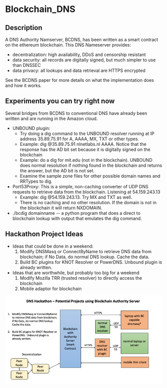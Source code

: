 # Blockchain_DNS

## Description
A DNS Authority Namserver, BCDNS,  has been written as a smart contract on the ethereum blockchain.  This DNS Nameserver provides:
* decentralization: high availability, DDoS and censorship resistant
* data security: all records are digitally signed, but much simpler to use than DNSSEC
* data privacy: all lookups and data retrieval are HTTPS encrypted

See the BCDNS paper for more details on what the implementation does and how it works.

## Experiments you can try right now
Several bridges from BCDNS to conventional DNS have already been written and are running in the Amazon cloud.  
* UNBOUND plugin: 
  *  Try doing a dig command to the UNBOUND resolver running at IP address 35.89.75.91 for A, AAAA, MX, TXT or other types.
  *  Example:  dig @35.89.75.91 nlnetlabs.nl AAAA.      Notice that the response has the AD bit set because it is digitally signed on the blockchain
  *  Example:  do a dig for mit.edu (not in the blockchain).  UNBOUND does normal resolution if nothing found in the blockchain and returns the answer, but the AD bit is not set.
  *  Examine the sample zone files for other possible domain names and RRTypes to dig.
* Port53Proxy:  This is a simple, non-caching converter of UDP DNS requests to retrieve data from the blockchain.  Listening at 54.159.243.13
  * Example:  dig @54.159.243.13.   Try MX and TXT as well.
  * There is no caching and no other resolution.  If the domain is not in the blockchain it will return NXDOMAIN.
* ./bcdig domainname -- a python program that does a direct to blockchain lookup with output that emulates the dig command.

## Hackathon Project Ideas
* Ideas that could be done in a weekend:
  1. Modify DNSMasq or ConnectByName to retrieve DNS data from blockchain; if No Data, do normal DNS lookup. Cache the data.
  2. Build BC plugins for KNOT Resolver or PowerDNS. Unbound plugin is already written.
* Ideas that are worthwhile, but probably too big for a weekend
  1. Modify Mozilla TRR (trusted resolver) to directly access the blockchain
  2. Mobile adaptor for blockchain 

<img src="/Hackathon_Ideas.png" alt="Hackathon Ideas" width="1200" />
